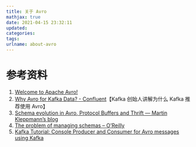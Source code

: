 ```yaml
---
title: 关于 Avro
mathjax: true
date: 2021-04-15 23:32:11
updated:
categories:
tags:
urlname: about-avro
---
```




<!-- more -->











# 参考资料

1. [Welcome to Apache Avro!](http://avro.apache.org/)
2. [Why Avro for Kafka Data? - Confluent](https://www.confluent.io/blog/avro-kafka-data)【Kafka 创始人讲解为什么 Kafka 推荐使用 Avro】
3. [Schema evolution in Avro, Protocol Buffers and Thrift — Martin Kleppmann’s blog](https://martin.kleppmann.com/2012/12/05/schema-evolution-in-avro-protocol-buffers-thrift.html)
4. [The problem of managing schemas – O’Reilly](https://www.oreilly.com/content/the-problem-of-managing-schemas/)
5. [Kafka Tutorial: Console Producer and Consumer for Avro messages using Kafka](https://kafka-tutorials.confluent.io/kafka-console-consumer-producer/kafka.html)